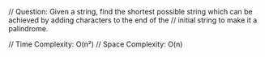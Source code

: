 //  Question: Given a string, find the shortest possible string which can be achieved by adding characters to the end of the
//  initial string to make it a palindrome.

//  Time Complexity: O(n²)
//  Space Complexity: O(n)
